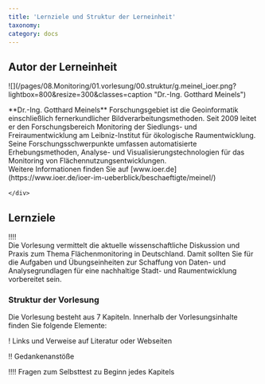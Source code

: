```yaml
---
title: 'Lernziele und Struktur der Lerneinheit'
taxonomy:
category: docs
---
```


## Autor der Lerneinheit
<div class="row align-items-center">
    <div class="col-sm-3" markdown="1">
        ![](/pages/08.Monitoring/01.vorlesung/00.struktur/g.meinel_ioer.png?lightbox=800&resize=300&classes=caption
        "Dr.-Ing. Gotthard Meinels")
    </div>
    <div class="col-sm-9">
        <p markdown="1"> **Dr.-Ing. Gotthard Meinels** Forschungsgebiet ist die Geoinformatik einschließlich fernerkundlicher
            Bildverarbeitungsmethoden. Seit 2009 leitet er den Forschungsbereich Monitoring der Siedlungs- und
            Freiraumentwicklung am Leibniz-Institut für ökologische Raumentwicklung. Seine Forschungsschwerpunkte
            umfassen automatisierte Erhebungsmethoden, Analyse- und Visualisierungstechnologien für das Monitoring von
            Flächennutzungsentwicklungen. <br /> Weitere Informationen finden Sie auf
            [www.ioer.de](https://www.ioer.de/ioer-im-ueberblick/beschaeftigte/meinel/) </p>

    </div>
</div>
<!-- |![](/fileadmin/_migrated/pics/meinel002.jpg "Dr.-Ing. Gotthard Meinel")  | **Dr.-Ing. Gotthard Meinels** Forschungsgebiet ist die Geoinformatik einschließlich fernerkundlicher Bildverarbeitungsmethoden. Seit 2009 leitet er den Forschungsbereich Monitoring der Siedlungs- und Freiraumentwicklung am Leibniz-Institut für ökologische Raumentwicklung. Seine Forschungsschwerpunkte umfassen automatisierte Erhebungsmethoden, Analyse- und Visualisierungstechnologien für das Monitoring von Flächennutzungsentwicklungen. <br/> Weitere Informationen finden Sie auf [www.ioer.de](https://www.ioer.de/ioer-im-ueberblick/beschaeftigte/meinel/) |
-->


## Lernziele
!!!! <br> Die Vorlesung vermittelt die aktuelle wissenschaftliche Diskussion und Praxis zum Thema Flächenmonitoring in
Deutschland. Damit sollten Sie für die Aufgaben und Übungseinheiten zur Schaffung von Daten- und Analysegrundlagen für
eine nachhaltige Stadt- und Raumentwicklung vorbereitet sein.


### Struktur der Vorlesung

Die Vorlesung besteht aus 7 Kapiteln. Innerhalb der Vorlesungsinhalte finden Sie folgende Elemente:

! Links und Verweise auf Literatur oder Webseiten

!! Gedankenanstöße

!!!! Fragen zum Selbsttest zu Beginn jedes Kapitels
